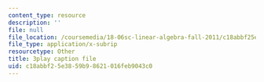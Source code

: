 ```yaml
---
content_type: resource
description: ''
file: null
file_location: /coursemedia/18-06sc-linear-algebra-fall-2011/c18abbf25e3859b98621016feb9043c0_vF7eyJ2g3kU.vtt
file_type: application/x-subrip
resourcetype: Other
title: 3play caption file
uid: c18abbf2-5e38-59b9-8621-016feb9043c0
---
```

